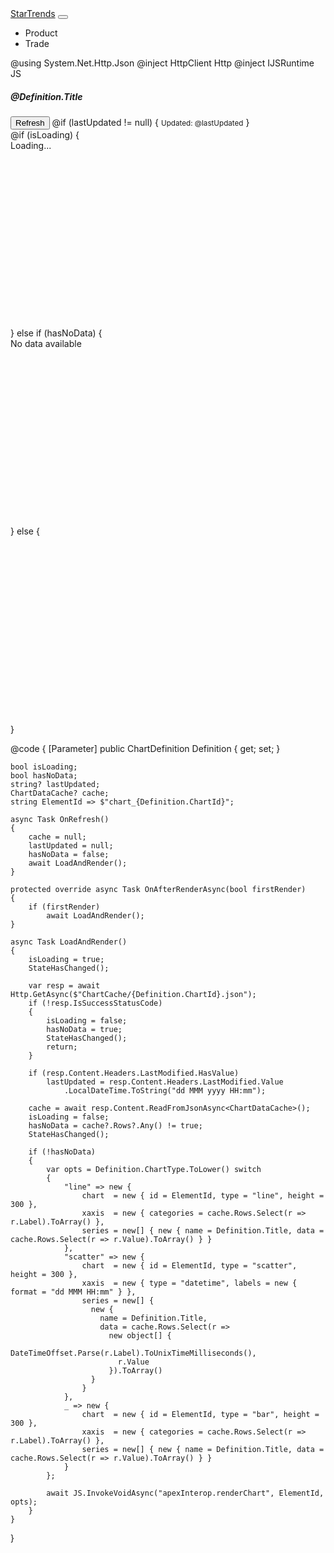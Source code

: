 <nav class="navbar navbar-expand-lg navbar-light bg-light shadow-sm mb-4">
  <div class="container-fluid">
    <a class="navbar-brand" href="/">StarTrends</a>
    <button class="navbar-toggler" type="button" data-bs-toggle="collapse" data-bs-target="#navContent">
      <span class="navbar-toggler-icon"></span>
    </button>
    <div class="collapse navbar-collapse" id="navContent">
      <ul class="navbar-nav me-auto mb-2 mb-lg-0">
        <li class="nav-item">
          <NavLink class="nav-link" href="/charts/product" Match="NavLinkMatch.Prefix">Product</NavLink>
        </li>
        <li class="nav-item">
          <NavLink class="nav-link" href="/charts/trade" Match="NavLinkMatch.Prefix">Trade</NavLink>
        </li>
      </ul>
    </div>
  </div>
</nav>






@using System.Net.Http.Json
@inject HttpClient Http
@inject IJSRuntime JS

<div class="card mb-4 shadow-sm">
  <div class="card-header d-flex justify-content-between align-items-center">
    <h5 class="mb-0">@Definition.Title</h5>
    <div>
      <button class="btn btn-sm btn-outline-primary" @onclick="OnRefresh">Refresh</button>
      @if (lastUpdated != null)
      {
        <small class="text-muted ms-2">Updated: @lastUpdated</small>
      }
    </div>
  </div>
  <div class="card-body p-0">
    @if (isLoading)
    {
      <div class="d-flex justify-content-center align-items-center" style="height:300px;">Loading...</div>
    }
    else if (hasNoData)
    {
      <div class="d-flex justify-content-center align-items-center text-muted" style="height:300px;">No data available</div>
    }
    else
    {
      <div id="@ElementId" style="height:300px;"></div>
    }
  </div>
</div>

@code {
    [Parameter] public ChartDefinition Definition { get; set; }

    bool isLoading;
    bool hasNoData;
    string? lastUpdated;
    ChartDataCache? cache;
    string ElementId => $"chart_{Definition.ChartId}";

    async Task OnRefresh()
    {
        cache = null;
        lastUpdated = null;
        hasNoData = false;
        await LoadAndRender();
    }

    protected override async Task OnAfterRenderAsync(bool firstRender)
    {
        if (firstRender)
            await LoadAndRender();
    }

    async Task LoadAndRender()
    {
        isLoading = true;
        StateHasChanged();

        var resp = await Http.GetAsync($"ChartCache/{Definition.ChartId}.json");
        if (!resp.IsSuccessStatusCode)
        {
            isLoading = false;
            hasNoData = true;
            StateHasChanged();
            return;
        }

        if (resp.Content.Headers.LastModified.HasValue)
            lastUpdated = resp.Content.Headers.LastModified.Value
                .LocalDateTime.ToString("dd MMM yyyy HH:mm");

        cache = await resp.Content.ReadFromJsonAsync<ChartDataCache>();
        isLoading = false;
        hasNoData = cache?.Rows?.Any() != true;
        StateHasChanged();

        if (!hasNoData)
        {
            var opts = Definition.ChartType.ToLower() switch
            {
                "line" => new {
                    chart  = new { id = ElementId, type = "line", height = 300 },
                    xaxis  = new { categories = cache.Rows.Select(r => r.Label).ToArray() },
                    series = new[] { new { name = Definition.Title, data = cache.Rows.Select(r => r.Value).ToArray() } }
                },
                "scatter" => new {
                    chart  = new { id = ElementId, type = "scatter", height = 300 },
                    xaxis  = new { type = "datetime", labels = new { format = "dd MMM HH:mm" } },
                    series = new[] {
                      new {
                        name = Definition.Title,
                        data = cache.Rows.Select(r =>
                          new object[] {
                            DateTimeOffset.Parse(r.Label).ToUnixTimeMilliseconds(),
                            r.Value
                          }).ToArray()
                      }
                    }
                },
                _ => new {
                    chart  = new { id = ElementId, type = "bar", height = 300 },
                    xaxis  = new { categories = cache.Rows.Select(r => r.Label).ToArray() },
                    series = new[] { new { name = Definition.Title, data = cache.Rows.Select(r => r.Value).ToArray() } }
                }
            };

            await JS.InvokeVoidAsync("apexInterop.renderChart", ElementId, opts);
        }
    }
}




